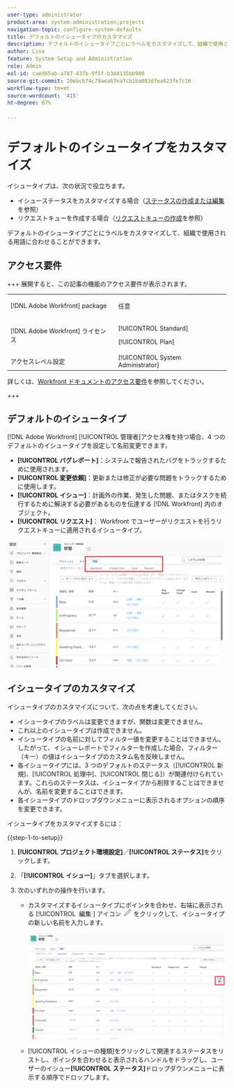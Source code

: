 ```yaml
---
user-type: administrator
product-area: system-administration;projects
navigation-topic: configure-system-defaults
title: デフォルトのイシュータイプのカスタマイズ
description: デフォルトのイシュータイプごとにラベルをカスタマイズして、組織で使用される用語に合わせることができます。イシュータイプは、イシューステータスのカスタマイズやリクエストキューの作成に役立ちます。
author: Lisa
feature: System Setup and Administration
role: Admin
exl-id: caed65ab-a787-437b-9f5f-b3d4135bb980
source-git-commit: 20ebcb74c79aea67ea7cb1ba083dfea623fe7c16
workflow-type: tm+mt
source-wordcount: '415'
ht-degree: 87%

---
```


# デフォルトのイシュータイプをカスタマイズ

イシュータイプは、次の状況で役立ちます。

* イシューステータスをカスタマイズする場合（[ステータスの作成または編集](../../../administration-and-setup/customize-workfront/creating-custom-status-and-priority-labels/create-or-edit-a-status.md)を参照）
* リクエストキューを作成する場合（[リクエストキューの作成](../../../manage-work/requests/create-and-manage-request-queues/create-request-queue.md)を参照）

デフォルトのイシュータイプごとにラベルをカスタマイズして、組織で使用される用語に合わせることができます。

## アクセス要件

+++ 展開すると、この記事の機能のアクセス要件が表示されます。

<table style="table-layout:auto"> 
 <col> 
 <col> 
 <tbody> 
  <tr> 
   <td>[!DNL Adobe Workfront] package</td> 
   <td><p>任意</p></td> 
  </tr> 
  <tr> 
   <td>[!DNL Adobe Workfront] ライセンス</td> 
   <td><p>[!UICONTROL Standard]</p>
       <p>[!UICONTROL Plan]</p></td>
  </tr> 
  <tr> 
   <td>アクセスレベル設定</td> 
   <td>[!UICONTROL System Administrator]</td> 
  </tr> 
 </tbody> 
</table>

詳しくは、[Workfront ドキュメントのアクセス要件](/help/quicksilver/administration-and-setup/add-users/access-levels-and-object-permissions/access-level-requirements-in-documentation.md)を参照してください。

+++

## デフォルトのイシュータイプ

[!DNL Adobe Workfront] [!UICONTROL 管理者]アクセス権を持つ場合、4 つのデフォルトのイシュータイプを設定して名前変更できます。

* **[!UICONTROL バグレポート]**：システムで報告されたバグをトラックするために使用されます。
* **[!UICONTROL 変更依頼]**：更新または修正が必要な問題をトラックするために使用します。
* **[!UICONTROL イシュー]**：計画外の作業、発生した問題、またはタスクを続行するために解決する必要があるものを伝達する [!DNL Workfront] 内のオブジェクト。
* **[!UICONTROL リクエスト]**： Workfront でユーザーがリクエストを行うリクエストキューに適用されるイシュータイプ。

![&#x200B; デフォルトのイシュータイプ &#x200B;](assets/default-issue-types.png)

## イシュータイプのカスタマイズ

イシュータイプのカスタマイズについて、次の点を考慮してください。

* イシュータイプのラベルは変更できますが、関数は変更できません。
* これ以上のイシュータイプは作成できません。
* イシュータイプの名前に対してフィルター値を変更することはできません。したがって、イシューレポートでフィルターを作成した場合、フィルター（キー）の値はイシュータイプのカスタム名を反映しません。
* 各イシュータイプには、3 つのデフォルトのステータス（[!UICONTROL 新規]、[!UICONTROL 処理中]、[!UICONTROL 閉じる]）が関連付けられています。これらのステータスは、イシュータイプから削除することはできませんが、名前を変更することはできます。
* 各イシュータイプのドロップダウンメニューに表示されるオプションの順序を変更できます。

イシュータイプをカスタマイズするには：

{{step-1-to-setup}}

1. **[!UICONTROL プロジェクト環境設定]**／**[!UICONTROL ステータス]**&#x200B;をクリックします。

1. 「**[!UICONTROL イシュー]**」タブを選択します。
1. 次のいずれかの操作を行います。

   * カスタマイズするイシュータイプにポインタを合わせ、右端に表示される [!UICONTROL &#x200B; 編集 &#x200B;] アイコン ![&#x200B; 編集アイコン &#x200B;](assets/edit-icon.png) をクリックして、イシュータイプの新しい名前を入力します。

     ![&#x200B; イシュータイプのカスタマイズ &#x200B;](assets/customize-issue-type.png)

   * [!UICONTROL イシューの種類]をクリックして関連するステータスをリストし、ポインタを合わせると表示されるハンドルをドラッグし、ユーザーのイシュー&#x200B;**[!UICONTROL ステータス]**&#x200B;ドロップダウンメニューに表示する順序でドロップします。
